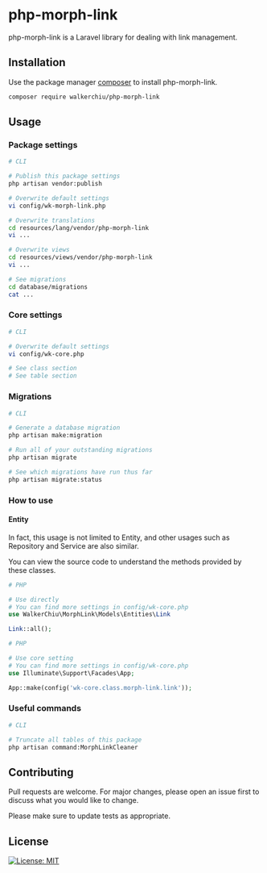 # php-morph-link

php-morph-link is a Laravel library for dealing with link management.

## Installation

Use the package manager [composer](https://getcomposer.org/download/) to install php-morph-link.

``` bash
composer require walkerchiu/php-morph-link
```

## Usage

### Package settings

``` bash
# CLI

# Publish this package settings
php artisan vendor:publish

# Overwrite default settings
vi config/wk-morph-link.php

# Overwrite translations
cd resources/lang/vendor/php-morph-link
vi ...

# Overwrite views
cd resources/views/vendor/php-morph-link
vi ...

# See migrations
cd database/migrations
cat ...
```

### Core settings

``` bash
# CLI

# Overwrite default settings
vi config/wk-core.php

# See class section
# See table section
```

### Migrations

``` bash
# CLI

# Generate a database migration
php artisan make:migration

# Run all of your outstanding migrations
php artisan migrate

# See which migrations have run thus far
php artisan migrate:status
```

### How to use

#### Entity

In fact, this usage is not limited to Entity, and other usages such as Repository and Service are also similar.

You can view the source code to understand the methods provided by these classes.

``` php
# PHP

# Use directly
# You can find more settings in config/wk-core.php
use WalkerChiu\MorphLink\Models\Entities\Link

Link::all();
```

``` php
# PHP

# Use core setting
# You can find more settings in config/wk-core.php
use Illuminate\Support\Facades\App;

App::make(config('wk-core.class.morph-link.link'));
```

### Useful commands

``` bash
# CLI

# Truncate all tables of this package
php artisan command:MorphLinkCleaner
```

## Contributing

Pull requests are welcome. For major changes, please open an issue first to discuss what you would like to change.

Please make sure to update tests as appropriate.

## License

[![License: MIT](https://img.shields.io/badge/License-MIT-yellow.svg)](https://opensource.org/licenses/MIT)
